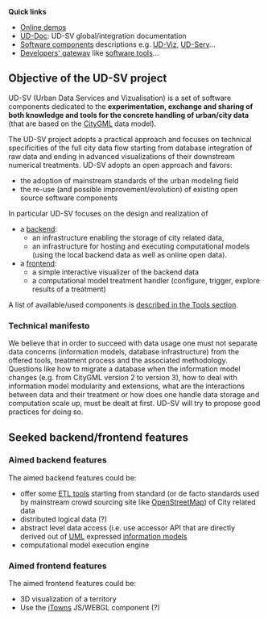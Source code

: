 <a name="top"></a>
**Quick links**
 * [Online demos](UD-Doc/OnlineDemos.md)
 * [UD-Doc](UD-Doc): UD-SV global/integration documentation
 * [Software components](SoftwareComponents) descriptions e.g. [UD-Viz](https://github.com/MEPP-team/UD-Viz), [UD-Serv](https://github.com/MEPP-team/UD-Serv)... 
 * [Developers' gateway](UD-Doc/Devel/DevelopersCentral.md) like [software tools](UD-Doc/Devel)...


## Objective of the UD-SV project

UD-SV (Urban Data Services and Vizualisation) is a set of software components 
dedicated to the **experimentation, exchange and sharing of both knowledge 
and tools for the concrete handling of urban/city data** (that are based on 
the [CityGML](https://en.wikipedia.org/wiki/CityGML) data model).

The UD-SV project adopts a practical approach and focuses on technical 
specificities of the full city data flow starting from database integration 
of raw data and ending in advanced visualizations of their downstream numerical
treatments. UD-SV adopts an open approach and favors:
  * the adoption of mainstream standards of the urban modeling field
  * the re-use (and possible improvement/evolution) of existing open source software components

In particular UD-SV focuses on the design and realization of
  * a [backend](#aimed-backend-features): 
     - an infrastructure enabling the storage of city related data,
     - an infrastructure for hosting and executing computational models (using the local backend data as well as online open data).  
  * a [frontend](#aimed-frontend-features): 
     - a simple interactive visualizer of the backend data
     - a computational model treatment handler (configure, trigger, explore results of a treatment)
     
A list of available/used components is [described in the Tools section](Tools/Readme.md).

### Technical manifesto
We believe that in order to succeed with data usage one must not separate data concerns (information models, database infrastructure) from the offered tools, treatment process and the associated methodology. Questions like how to migrate a database when the information model changes (e.g. from CityGML version 2 to version 3), how to deal with information model modularity and extensions, what are the interactions between data and their treatment or how does one handle data storage and computation scale up, must be dealt at first. UD-SV will try to propose good practices for doing so.

## Seeked backend/frontend features
### Aimed backend features
The aimed backend features could be:
 * offer some [ETL tools](https://en.wikipedia.org/wiki/Extract,_transform,_load) starting from standard (or de facto standards used by mainstream crowd sourcing site like [OpenStreetMap](https://en.wikipedia.org/wiki/OpenStreetMap)) of City related data   
 * distributed logical data (?)
 * abstract level data access (i.e. use accessor API that are directly derived out of [UML](https://en.wikipedia.org/wiki/Unified_Modeling_Language) expressed [information models](https://en.wikipedia.org/wiki/Information_model)  
 * computational model execution engine
 
 ### Aimed frontend features
 The aimed frontend features could be:
   * 3D visualization of a territory
   * Use the [iTowns](http://www.itowns-project.org/) JS/WEBGL component (?)
